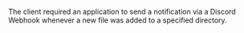 The client required an application to send a notification via a Discord Webhook whenever a new file was added to a specified directory.
